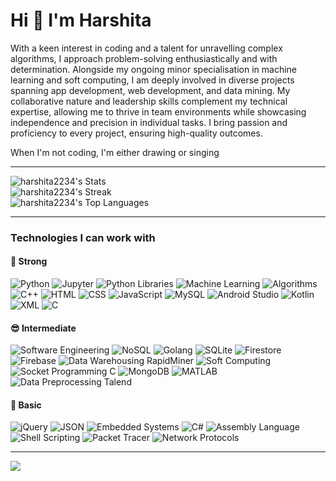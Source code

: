 # Hi 👋 I'm Harshita
With a keen interest in coding and a talent for unravelling complex‬ algorithms, I approach problem-solving enthusiastically and with‬ determination. Alongside my ongoing minor specialisation in machine‬ learning and soft computing, I am deeply involved in diverse projects‬ spanning app development, web development, and data mining. My‬ collaborative nature and leadership skills complement my technical‬ expertise, allowing me to thrive in team environments while showcasing‬ independence and precision in individual tasks. I bring passion and‬ proficiency to every project, ensuring high-quality outcomes.‬

When I'm not coding, I'm either drawing or singing
___

![harshita2234's Stats](https://github-readme-stats.vercel.app/api?username=harshita2234&theme=dracula&show_icons=true&hide_border=true&count_private=true)<br/>
![harshita2234's Streak](https://github-readme-streak-stats.herokuapp.com/?user=harshita2234&theme=dracula&hide_border=true)<br/>
![harshita2234's Top Languages](https://github-readme-stats.vercel.app/api/top-langs/?username=harshita2234&theme=dracula&show_icons=true&hide_border=true&layout=compact)
___

### Technologies I can work with
#### :muscle: Strong
![Python](https://img.shields.io/badge/-Python-3776AB?style=flat-square&logo=python&logoColor=white)
![Jupyter](https://img.shields.io/badge/-Jupyter-F37626?style=flat-square&logo=jupyter&logoColor=white)
![Python Libraries](https://img.shields.io/badge/-Python_Libraries-3776AB?style=flat-square&logo=python&logoColor=white)
![Machine Learning](https://img.shields.io/badge/-Machine_Learning-3776AB?style=flat-square&logo=python&logoColor=white)
![Algorithms](https://img.shields.io/badge/-Algorithms-000000?style=flat-square&logo=algorithmia&logoColor=white)
![C++](https://img.shields.io/badge/-C++-00599C?style=flat-square&logo=cplusplus&logoColor=white)
![HTML](https://img.shields.io/badge/-HTML-E34F26?style=flat-square&logo=html5&logoColor=white)
![CSS](https://img.shields.io/badge/-CSS-1572B6?style=flat-square&logo=css3&logoColor=white)
![JavaScript](https://img.shields.io/badge/-JavaScript-F7DF1E?style=flat-square&logo=javascript&logoColor=black)
![MySQL](https://img.shields.io/badge/-MySQL-4479A1?style=flat-square&logo=mysql&logoColor=white)
![Android Studio](https://img.shields.io/badge/-Android_Studio-3DDC84?style=flat-square&logo=android-studio&logoColor=white)
![Kotlin](https://img.shields.io/badge/-Kotlin-7F52FF?style=flat-square&logo=kotlin&logoColor=white)
![XML](https://img.shields.io/badge/-XML-007ACC?style=flat-square&logo=xml&logoColor=white)
![C](https://img.shields.io/badge/-C-A8B9CC?style=flat-square&logo=c&logoColor=black)

#### :sunglasses: Intermediate

![Software Engineering](https://img.shields.io/badge/-Software_Engineering-007ACC?style=flat-square&logo=softwareengineering&logoColor=white)
![NoSQL](https://img.shields.io/badge/-NoSQL-000000?style=flat-square&logo=nosql&logoColor=white)
![Golang](https://img.shields.io/badge/-Golang-00ADD8?style=flat-square&logo=go&logoColor=white)
![SQLite](https://img.shields.io/badge/-SQLite-003B57?style=flat-square&logo=sqlite&logoColor=white)
![Firestore](https://img.shields.io/badge/-Firestore-FFA000?style=flat-square&logo=firebase&logoColor=white)
![Firebase](https://img.shields.io/badge/-Firebase-FFCA28?style=flat-square&logo=firebase&logoColor=black)
![Data Warehousing RapidMiner](https://img.shields.io/badge/-Data_Warehousing_RapidMiner-FF4B4B?style=flat-square&logo=rapidminer&logoColor=white)
![Soft Computing](https://img.shields.io/badge/-Soft_Computing-777BB4?style=flat-square&logo=softcomputing&logoColor=white)
![Socket Programming C](https://img.shields.io/badge/-Socket_Programming_C-A8B9CC?style=flat-square&logo=c&logoColor=white)
![MongoDB](https://img.shields.io/badge/-MongoDB-47A248?style=flat-square&logo=mongodb&logoColor=white)
![MATLAB](https://img.shields.io/badge/-MATLAB-0076A8?style=flat-square&logo=matlab&logoColor=white)
![Data Preprocessing Talend](https://img.shields.io/badge/-Data_Preprocessing_Talend-FF7BAC?style=flat-square&logo=talend&logoColor=white)

#### :space_invader: Basic
![jQuery](https://img.shields.io/badge/-jQuery-0769AD?style=flat-square&logo=jquery&logoColor=white)
![JSON](https://img.shields.io/badge/-JSON-000000?style=flat-square&logo=json&logoColor=white)
![Embedded Systems](https://img.shields.io/badge/-Embedded_Systems-007ACC?style=flat-square&logo=embedded&logoColor=white)
![C#](https://img.shields.io/badge/-C%23-239120?style=flat-square&logo=csharp&logoColor=white)
![Assembly Language](https://img.shields.io/badge/-Assembly_Language-007ACC?style=flat-square&logo=assembly&logoColor=white)
![Shell Scripting](https://img.shields.io/badge/-Shell_Scripting-4EAA25?style=flat-square&logo=gnu-bash&logoColor=white)
![Packet Tracer](https://img.shields.io/badge/-Packet_Tracer-FFA500?style=flat-square&logo=cisco&logoColor=white)
![Network Protocols](https://img.shields.io/badge/-Network_Protocols-007ACC?style=flat-square&logo=network&logoColor=white)
___
[![](https://visitcount.itsvg.in/api?id=harshita2234&label=Profile%20Views&color=0&icon=1&pretty=false)](https://visitcount.itsvg.in)

